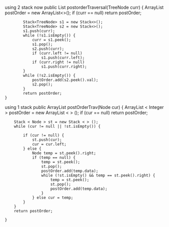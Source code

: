   using 2 stack now 
	public List<Integer> postorderTraversal(TreeNode curr) {
         ArrayList<Integer> postOrder = new ArrayList<>();
            if (curr == null) return postOrder;

            Stack<TreeNode> s1 = new Stack<>();
            Stack<TreeNode> s2 = new Stack<>();
            s1.push(curr);
            while (!s1.isEmpty()) {
                curr = s1.peek();
                s1.pop();
                s2.push(curr);
                if (curr.left != null)
                    s1.push(curr.left);
                if (curr.right != null)
                    s1.push(curr.right);
            }
            while (!s2.isEmpty()) {
                postOrder.add(s2.peek().val);
                s2.pop();
            }
            return postOrder;
    }

using 1 stack
	   public ArrayList<Integer> postOrderTrav(Node cur) {
        ArrayList < Integer > postOrder = new ArrayList < > ();
        if (cur == null) return postOrder;

        Stack < Node > st = new Stack < > ();
        while (cur != null || !st.isEmpty()) {

            if (cur != null) {
                st.push(cur);
                cur = cur.left;
            } else {
                Node temp = st.peek().right;
                if (temp == null) {
                    temp = st.peek();
                    st.pop();
                    postOrder.add(temp.data);
                    while (!st.isEmpty() && temp == st.peek().right) {
                        temp = st.peek();
                        st.pop();
                        postOrder.add(temp.data);
                    }
                } else cur = temp;
            }
        }
        return postOrder;

    }
	
